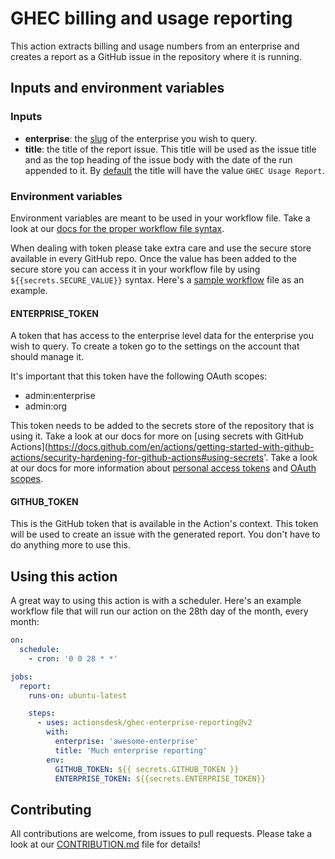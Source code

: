 # GHEC billing and usage reporting

This action extracts billing and usage numbers from an enterprise and creates a report as a GitHub issue in the repository where it is running.

## Inputs and environment variables

### Inputs

- **enterprise**: the [slug](https://en.wikipedia.org/wiki/Clean_URL#Slug) of the enterprise you wish to query.
- **title**: the title of the report issue. This title will be used as the issue title and as the top heading of the issue body with the date of the run appended to it. By [default](https://github.com/ActionsDesk/ghec-enterprise-reporting/blob/main/action.yml) the title will have the value `GHEC Usage Report`.

### Environment variables

Environment variables are meant to be used in your workflow file. Take a look at our [docs for the proper workflow file syntax](https://docs.github.com/en/actions/reference/workflow-syntax-for-github-actions).

When dealing with token please take extra care and use the secure store available in every GitHub repo. Once the value has been added to the secure store you can access it in your workflow file by using `${{secrets.SECURE_VALUE}}` syntax. Here's a [sample workflow](#using-this-action) file as an example.

#### ENTERPRISE_TOKEN

A token that has access to the enterprise level data for the enterprise you wish to query. To create a token go to the settings on the account that should manage it.

It's important that this token have the following OAuth scopes:

- admin:enterprise
- admin:org

This token needs to be added to the secrets store of the repository that is using it. Take a look at our docs for more on [using secrets with GitHub Actions](https://docs.github.com/en/actions/getting-started-with-github-actions/security-hardening-for-github-actions#using-secrets'.
Take a look at our docs for more information about [personal access tokens](https://docs.github.com/en/developers/apps/about-apps#personal-access-tokens) and [OAuth scopes](https://docs.github.com/en/developers/apps/scopes-for-oauth-apps).

#### GITHUB_TOKEN

This is the GitHub token that is available in the Action's context. This token will be used to create an issue with the generated report. You don't have to do anything more to use this.

## Using this action

A great way to using this action is with a scheduler. Here's an example workflow file that will run our action on the 28th day of the month, every month:

```yaml
on:
  schedule:
    - cron: '0 0 28 * *'

jobs:
  report:
    runs-on: ubuntu-latest

    steps:
      - uses: actionsdesk/ghec-enterprise-reporting@v2
        with:
          enterprise: 'awesome-enterprise'
          title: 'Much enterprise reporting'
        env:
          GITHUB_TOKEN: ${{ secrets.GITHUB_TOKEN }}
          ENTERPRISE_TOKEN: ${{secrets.ENTERPRISE_TOKEN}}
```

## Contributing

All contributions are welcome, from issues to pull requests. Please take a look at our [CONTRIBUTION.md](CONTRIBUTION.md) file for details!
